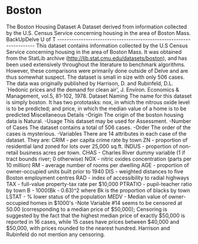 # Boston
The Boston Housing Dataset A Dataset derived from information collected by the U.S. Census Service concerning housing in the area of Boston Mass. BackUpDelve  U of T --------------------------------------------------------------------  This dataset contains information collected by the U.S Census Service concerning housing in the area of Boston Mass. It was obtained from the StatLib archive (http://lib.stat.cmu.edu/datasets/boston), and has been used extensively throughout the literature to benchmark algorithms. However, these comparisons were primarily done outside of Delve and are thus somewhat suspect. The dataset is small in size with only 506 cases.  The data was originally published by Harrison, D. and Rubinfeld, D.L. `Hedonic prices and the demand for clean air', J. Environ. Economics &amp; Management, vol.5, 81-102, 1978.  Dataset Naming The name for this dataset is simply boston. It has two prototasks: nox, in which the nitrous oxide level is to be predicted; and price, in which the median value of a home is to be predicted  Miscellaneous Details -Origin The origin of the boston housing data is Natural. -Usage This dataset may be used for Assessment. -Number of Cases The dataset contains a total of 506 cases. -Order The order of the cases is mysterious. -Variables There are 14 attributes in each case of the dataset. They are: CRIM - per capita crime rate by town ZN - proportion of residential land zoned for lots over 25,000 sq.ft. INDUS - proportion of non-retail business acres per town. CHAS - Charles River dummy variable (1 if tract bounds river; 0 otherwise) NOX - nitric oxides concentration (parts per 10 million) RM - average number of rooms per dwelling AGE - proportion of owner-occupied units built prior to 1940 DIS - weighted distances to five Boston employment centres RAD - index of accessibility to radial highways TAX - full-value property-tax rate per $10,000 PTRATIO - pupil-teacher ratio by town B - 1000(Bk - 0.63)^2 where Bk is the proportion of blacks by town LSTAT - % lower status of the population MEDV - Median value of owner-occupied homes in $1000's -Note Variable #14 seems to be censored at 50.00 (corresponding to a median price of $50,000); Censoring is suggested by the fact that the highest median price of exactly $50,000 is reported in 16 cases, while 15 cases have prices between $40,000 and $50,000, with prices rounded to the nearest hundred. Harrison and Rubinfeld do not mention any censoring.
